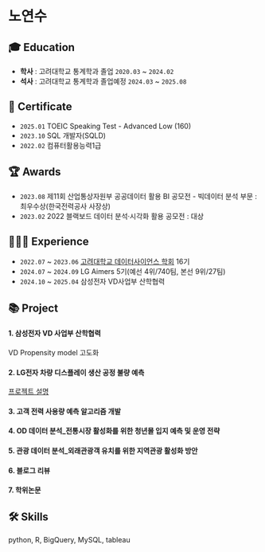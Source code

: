 # 노연수

## 🎓 Education  
- **학사** : 고려대학교 통계학과 졸업 `2020.03` ~ `2024.02`
- **석사** : 고려대학교 통계학과 졸업예정 `2024.03` ~ `2025.08`

## 📜 Certificate
- `2025.01` TOEIC Speaking Test - Advanced Low (160)
- `2023.10` SQL 개발자(SQLD)
- `2022.02` 컴퓨터활용능력1급

## 🏆 Awards
- `2023.08` 제11회 산업통상자원부 공공데이터 활용 BI 공모전 - 빅데이터 분석 부문 : 최우수상(한국전력공사 사장상)
- `2023.02` 2022 블랙보드 데이터 분석·시각화 활용 공모전 : 대상

## 👩🏻‍💻 Experience
- `2022.07` ~ `2023.06` [고려대학교 데이터사이언스 학회](https://github.com/yeonsoo1020/portfolio/tree/main/%EB%8D%B0%EC%9D%B4%ED%84%B0%EC%82%AC%EC%9D%B4%EC%96%B8%EC%8A%A4%20%ED%95%99%ED%9A%8C(KUBIG)) 16기
- `2024.07` ~ `2024.09` LG Aimers 5기(예선 4위/740팀, 본선 9위/27팀)
- `2024.10` ~ `2025.04` 삼성전자 VD사업부 산학협력

## 📚 Project
#### 1. 삼성전자 VD 사업부 산학협력
VD Propensity model 고도화
#### 2. LG전자 차량 디스플레이 생산 공정 불량 예측

[프로젝트 설명](https://github.com/yeonsoo1020/portfolio/tree/main/LG%20AImers%205%EA%B8%B0)

#### 3. 고객 전력 사용량 예측 알고리즘 개발
#### 4. OD 데이터 분석_전통시장 활성화를 위한 청년몰 입지 예측 및 운영 전략
#### 5. 관광 데이터 분석_외래관광객 유치를 위한 지역관광 활성화 방안
#### 6. 블로그 리뷰
#### 7. 학위논문


## 🛠 Skills
python, R, BigQuery, MySQL, tableau

